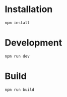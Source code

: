 # Installation

```
npm install
```

# Development

```
npm run dev
```

# Build

```
npm run build
```